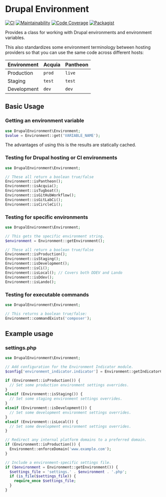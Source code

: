 # Drupal Environment

[![CI](https://github.com/davereid/drupal-environment/actions/workflows/ci.yml/badge.svg)](https://github.com/davereid/drupal-environment/actions/workflows/ci.yml) [![Maintainability](https://qlty.sh/gh/davereid/projects/drupal-environment/maintainability.svg)](https://qlty.sh/gh/davereid/projects/drupal-environment) [![Code Coverage](https://qlty.sh/gh/davereid/projects/drupal-environment/coverage.svg)](https://qlty.sh/gh/davereid/projects/drupal-environment) [![Packagist](https://img.shields.io/packagist/dt/davereid/drupal-environment.svg)](https://packagist.org/packages/davereid/drupal-environment)

Provides a class for working with Drupal environments and environment variables.

This also standardizes some environment terminology between hosting providers so that you can use the same code across different hosts:

| Environment | Acquia | Pantheon |
|-|-|-|
| Production | `prod` | `live` |
| Staging | `test` | `test` |
| Development | `dev` | `dev` |

## Basic Usage

### Getting an environment variable

```php
use DrupalEnvironment\Environment;
$value = Environment::get('VARIABLE_NAME');
```

The advantages of using this is the results are statically cached.

### Testing for Drupal hosting or CI environments

```php
use DrupalEnvironment\Environment;

// These all return a boolean true/false
Environment::isPantheon();
Environment::isAcquia();
Environment::isTugboat();
Environment::isGitHubWorkflow();
Environment::isGitLabCi();
Environment::isCircleCi();
```

### Testing for specific environments

```php
use DrupalEnvironment\Environment;

// This gets the specific environment string.
$environment = Environment::getEnvironment();

// These all return a boolean true/false
Environment::isProduction();
Environment::isStaging();
Environment::isDevelopment();
Environment::isCi();
Environment::isLocal(); // Covers both DDEV and Lando
Environment::isDdev();
Environment::isLando();
```

### Testing for executable commands

```php
use DrupalEnvironment\Environment;

// This returns a boolean true/false:
Environment::commandExists('composer');
```

## Example usage

### settings.php

```php
use DrupalEnvironment\Environment;

// Add configuration for the Environment Indicator module.
$config['environment_indicator.indicator'] = Environment::getIndicatorConfig();

if (Environment::isProduction()) {
  // Set some production environment settings overrides.
}
elseif (Environment::isStaging()) {
  // Set some staging environment settings overrides.
}
elseif (Environment::isDevelopment()) {
  // Set some development environment settings overrides.
}
elseif (Environment::isLocal()) {
  // Set some development environment settings overrides.
}

// Redirect any internal platform domains to a preferred domain.
if (Environment::isProduction()) {
  Environment::enforceDomain('www.example.com');
}

// Include a environment-specific settings file.
if ($environment = Environment::getEnvironment()) {
  $settings_file = 'settings.' . $environment . '.php';
  if (is_file($settings_file)) {
    require_once $settings_file;
  }
}
```
